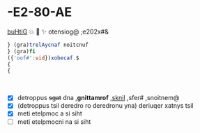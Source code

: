 # -E2-80-AE
‮‮‮‮‮‮‮‮‮‮‮‮‮‮‮‮‮‮‮‮‮‮‮‮‮‮‮‮‮‮‮‮‮‮‮‮‮‮&amp;#x202e;
‮@goisneto
‮:sparkles: :camel: :boom:
‮[GitHub](http://github.com)
```javascript
‮function fancyAlert(arg) {
‮  if(arg) {
‮    $.facebox({div:'#foo'})
‮  }
‮}
```
‮
- [x] ‮@mentions, #refs, [links](), **formatting**, and <del>tags</del> supported
- [x] ‮list syntax required (any unordered or ordered list supported)
- [x] ‮this is a complete item
- [ ] ‮this is an incomplete item

